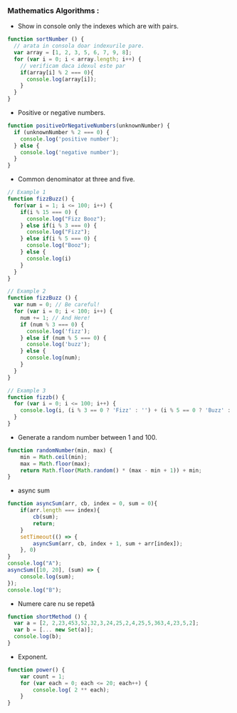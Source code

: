 ### Mathematics Algorithms :

* Show in console only the indexes which are with pairs.
```js
function sortNumber () {
  // arata in consola doar indexurile pare.
  var array = [1, 2, 3, 5, 6, 7, 9, 8];
  for (var i = 0; i < array.length; i++) {
    // verificam daca idexul este par
    if(array[i] % 2 === 0){
      console.log(array[i]);
    }
  }
}
```

* Positive or negative numbers. 
```js
function positiveOrNegativeNumbers(unknownNumber) {
  if (unknownNumber % 2 === 0) {
    console.log('positive number');
  } else {
    console.log('negative number');
  }
}
```

* Common denominator at three and five. 
```js
// Example 1
function fizzBuzz() {
  for(var i = 1; i <= 100; i++) {
    if(i % 15 === 0) {
      console.log("Fizz Booz");
    } else if(i % 3 === 0) {  
      console.log("Fizz");
    } else if(i % 5 === 0) {
      console.log("Booz");
    } else {
      console.log(i)
    }
  }
}

// Example 2 
function fizzBuzz () {
  var num = 0; // Be careful!
  for (var i = 0; i < 100; i++) {
    num += 1; // And Here!
    if (num % 3 === 0) {
      console.log('fizz');
    } else if (num % 5 === 0) {
      console.log('buzz');
    } else {
      console.log(num);
    }
  }
}

// Example 3
function fizzb() {
  for (var i = 0; i <= 100; i++) {
    console.log(i, (i % 3 == 0 ? 'Fizz' : '') + (i % 5 == 0 ? 'Buzz' : ''));
  }
}
```

* Generate a random number between 1 and 100.
```javascript
function randomNumber(min, max) {
    min = Math.ceil(min);
    max = Math.floor(max);
    return Math.floor(Math.random() * (max - min + 1)) + min;
}
```

* async sum 
```js
function asyncSum(arr, cb, index = 0, sum = 0){
    if(arr.length === index){
        cb(sum);
        return;
    }
    setTimeout(() => {
        asyncSum(arr, cb, index + 1, sum + arr[index]);
    }, 0)
}
console.log("A");
asyncSum([10, 20], (sum) => {
    console.log(sum);
});
console.log("B");
```

* Numere care nu se repetă
```js
function shortMethod () {
  var a = [2, 2,23,453,52,32,3,24,25,2,4,25,5,363,4,23,5,2];
  var b = [... new Set(a)];
  console.log(b);
}
```

* Exponent.
```js
function power() {
    var count = 1;
    for (var each = 0; each <= 20; each++) {
        console.log( 2 ** each);
    }
}
```